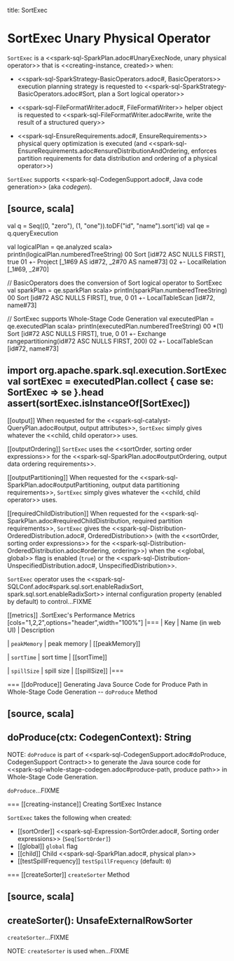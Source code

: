 title: SortExec

# SortExec Unary Physical Operator

`SortExec` is a <<spark-sql-SparkPlan.adoc#UnaryExecNode, unary physical operator>> that is <<creating-instance, created>> when:

* <<spark-sql-SparkStrategy-BasicOperators.adoc#, BasicOperators>> execution planning strategy is requested to <<spark-sql-SparkStrategy-BasicOperators.adoc#Sort, plan a Sort logical operator>>

* <<spark-sql-FileFormatWriter.adoc#, FileFormatWriter>> helper object is requested to <<spark-sql-FileFormatWriter.adoc#write, write the result of a structured query>>

* <<spark-sql-EnsureRequirements.adoc#, EnsureRequirements>> physical query optimization is executed (and <<spark-sql-EnsureRequirements.adoc#ensureDistributionAndOrdering, enforces partition requirements for data distribution and ordering of a physical operator>>)

`SortExec` supports <<spark-sql-CodegenSupport.adoc#, Java code generation>> (aka _codegen_).

[source, scala]
----
val q = Seq((0, "zero"), (1, "one")).toDF("id", "name").sort('id)
val qe = q.queryExecution

val logicalPlan = qe.analyzed
scala> println(logicalPlan.numberedTreeString)
00 Sort [id#72 ASC NULLS FIRST], true
01 +- Project [_1#69 AS id#72, _2#70 AS name#73]
02    +- LocalRelation [_1#69, _2#70]

// BasicOperators does the conversion of Sort logical operator to SortExec
val sparkPlan = qe.sparkPlan
scala> println(sparkPlan.numberedTreeString)
00 Sort [id#72 ASC NULLS FIRST], true, 0
01 +- LocalTableScan [id#72, name#73]

// SortExec supports Whole-Stage Code Generation
val executedPlan = qe.executedPlan
scala> println(executedPlan.numberedTreeString)
00 *(1) Sort [id#72 ASC NULLS FIRST], true, 0
01 +- Exchange rangepartitioning(id#72 ASC NULLS FIRST, 200)
02    +- LocalTableScan [id#72, name#73]

import org.apache.spark.sql.execution.SortExec
val sortExec = executedPlan.collect { case se: SortExec => se }.head
assert(sortExec.isInstanceOf[SortExec])
----

[[output]]
When requested for the <<spark-sql-catalyst-QueryPlan.adoc#output, output attributes>>, `SortExec` simply gives whatever the <<child, child operator>> uses.

[[outputOrdering]]
`SortExec` uses the <<sortOrder, sorting order expressions>> for the <<spark-sql-SparkPlan.adoc#outputOrdering, output data ordering requirements>>.

[[outputPartitioning]]
When requested for the <<spark-sql-SparkPlan.adoc#outputPartitioning, output data partitioning requirements>>, `SortExec` simply gives whatever the <<child, child operator>> uses.

[[requiredChildDistribution]]
When requested for the <<spark-sql-SparkPlan.adoc#requiredChildDistribution, required partition requirements>>, `SortExec` gives the <<spark-sql-Distribution-OrderedDistribution.adoc#, OrderedDistribution>> (with the <<sortOrder, sorting order expressions>> for the <<spark-sql-Distribution-OrderedDistribution.adoc#ordering, ordering>>) when the <<global, global>> flag is enabled (`true`) or the <<spark-sql-Distribution-UnspecifiedDistribution.adoc#, UnspecifiedDistribution>>.

`SortExec` operator uses the <<spark-sql-SQLConf.adoc#spark.sql.sort.enableRadixSort, spark.sql.sort.enableRadixSort>> internal configuration property (enabled by default) to control...FIXME

[[metrics]]
.SortExec's Performance Metrics
[cols="1,2,2",options="header",width="100%"]
|===
| Key
| Name (in web UI)
| Description

| `peakMemory`
| peak memory
| [[peakMemory]]

| `sortTime`
| sort time
| [[sortTime]]

| `spillSize`
| spill size
| [[spillSize]]
|===

=== [[doProduce]] Generating Java Source Code for Produce Path in Whole-Stage Code Generation -- `doProduce` Method

[source, scala]
----
doProduce(ctx: CodegenContext): String
----

NOTE: `doProduce` is part of <<spark-sql-CodegenSupport.adoc#doProduce, CodegenSupport Contract>> to generate the Java source code for <<spark-sql-whole-stage-codegen.adoc#produce-path, produce path>> in Whole-Stage Code Generation.

`doProduce`...FIXME

=== [[creating-instance]] Creating SortExec Instance

`SortExec` takes the following when created:

* [[sortOrder]] <<spark-sql-Expression-SortOrder.adoc#, Sorting order expressions>> (`Seq[SortOrder]`)
* [[global]] `global` flag
* [[child]] Child <<spark-sql-SparkPlan.adoc#, physical plan>>
* [[testSpillFrequency]] `testSpillFrequency` (default: `0`)

=== [[createSorter]] `createSorter` Method

[source, scala]
----
createSorter(): UnsafeExternalRowSorter
----

`createSorter`...FIXME

NOTE: `createSorter` is used when...FIXME
